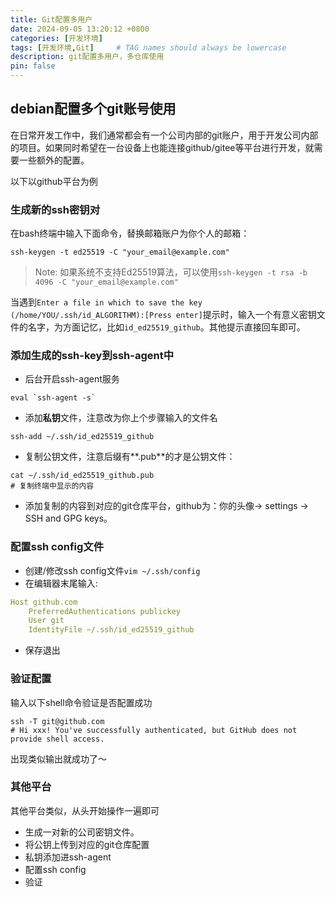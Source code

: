```yaml
---
title: Git配置多用户
date: 2024-09-05 13:20:12 +0800
categories: [开发环境]
tags: [开发环境,Git]     # TAG names should always be lowercase
description: git配置多用户，多仓库使用
pin: false
---
```


## debian配置多个git账号使用

在日常开发工作中，我们通常都会有一个公司内部的git账户，用于开发公司内部的项目。如果同时希望在一台设备上也能连接github/gitee等平台进行开发，就需要一些额外的配置。

以下以github平台为例

### 生成新的ssh密钥对

在bash终端中输入下面命令，替换邮箱账户为你个人的邮箱：
```shell
ssh-keygen -t ed25519 -C "your_email@example.com"
```
> Note: 如果系统不支持Ed25519算法，可以使用`ssh-keygen -t rsa -b 4096 -C "your_email@example.com"`

当遇到`Enter a file in which to save the key (/home/YOU/.ssh/id_ALGORITHM):[Press enter]`提示时，输入一个有意义密钥文件的名字，为方面记忆，比如`id_ed25519_github`。其他提示直接回车即可。

### 添加生成的ssh-key到ssh-agent中

- 后台开启ssh-agent服务
```shell
eval `ssh-agent -s`
```
- 添加**私钥**文件，注意改为你上个步骤输入的文件名
```shell
ssh-add ~/.ssh/id_ed25519_github
```
- 复制公钥文件，注意后缀有**.pub**的才是公钥文件：
```shell
cat ~/.ssh/id_ed25519_github.pub
# 复制终端中显示的内容
```
- 添加复制的内容到对应的git仓库平台，github为：你的头像-> settings -> SSH and GPG keys。

### 配置ssh config文件

- 创建/修改ssh config文件`vim ~/.ssh/config`
- 在编辑器末尾输入:
```yaml
Host github.com
    PreferredAuthentications publickey
    User git
    IdentityFile ~/.ssh/id_ed25519_github
```
- 保存退出

### 验证配置

输入以下shell命令验证是否配置成功
```shell
ssh -T git@github.com
# Hi xxx! You've successfully authenticated, but GitHub does not provide shell access.
```
出现类似输出就成功了～

### 其他平台

其他平台类似，从头开始操作一遍即可
- 生成一对新的公司密钥文件。
- 将公钥上传到对应的git仓库配置
- 私钥添加进ssh-agent
- 配置ssh config
- 验证